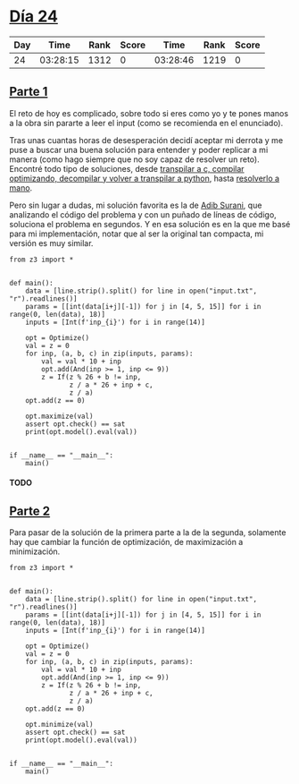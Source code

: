 # [Día 24](./)
| Day | Time     | Rank | Score | Time     | Rank | Score |
|-----|----------|------|-------|----------|------|-------|
| 24  | 03:28:15 | 1312 | 0     | 03:28:46 | 1219 | 0     |

## [Parte 1](./Sol1.py)
El reto de hoy es complicado, sobre todo si eres como yo y te pones manos a la obra sin pararte a leer el input (como se recomienda en el enunciado).

Tras unas cuantas horas de desesperación decidí aceptar mi derrota y me puse a buscar una buena solución para entender y poder
replicar a mi manera (como hago siempre que no soy capaz de resolver un reto). Encontré todo tipo de soluciones, desde [transpilar a c, 
compilar optimizando, decompilar y volver a transpilar a python](https://www.reddit.com/r/adventofcode/comments/rnejv5/comment/hps4c3n/?utm_source=share&utm_medium=web2x&context=3),
hasta [resolverlo a mano](https://www.reddit.com/r/adventofcode/comments/rnejv5/comment/hps7skz/?utm_source=share&utm_medium=web2x&context=3). 

Pero sin lugar a dudas, mi solución favorita es la de [Adib Surani](https://gist.github.com/AdibSurani/c047a0f0d3d9bc294337cb58da16173e), 
que analizando el código del problema y con un puñado de líneas de código, soluciona el problema en segundos. Y en esa solución es en la
que me basé para mi implementación, notar que al ser la original tan compacta, mi versión es muy similar.
```python3
from z3 import *


def main():
    data = [line.strip().split() for line in open("input.txt", "r").readlines()]
    params = [[int(data[i+j][-1]) for j in [4, 5, 15]] for i in range(0, len(data), 18)]
    inputs = [Int(f'inp_{i}') for i in range(14)]

    opt = Optimize()
    val = z = 0
    for inp, (a, b, c) in zip(inputs, params):
        val = val * 10 + inp
        opt.add(And(inp >= 1, inp <= 9))
        z = If(z % 26 + b != inp,
               z / a * 26 + inp + c,
               z / a)
    opt.add(z == 0)

    opt.maximize(val)
    assert opt.check() == sat
    print(opt.model().eval(val))


if __name__ == "__main__":
    main()
```

#### TODO

## [Parte 2](./Sol2.py)

Para pasar de la solución de la primera parte a la de la segunda, solamente hay que cambiar la función de optimización, de maximización
a minimización.
```python3
from z3 import *


def main():
    data = [line.strip().split() for line in open("input.txt", "r").readlines()]
    params = [[int(data[i+j][-1]) for j in [4, 5, 15]] for i in range(0, len(data), 18)]
    inputs = [Int(f'inp_{i}') for i in range(14)]

    opt = Optimize()
    val = z = 0
    for inp, (a, b, c) in zip(inputs, params):
        val = val * 10 + inp
        opt.add(And(inp >= 1, inp <= 9))
        z = If(z % 26 + b != inp,
               z / a * 26 + inp + c,
               z / a)
    opt.add(z == 0)

    opt.minimize(val)
    assert opt.check() == sat
    print(opt.model().eval(val))


if __name__ == "__main__":
    main()
```